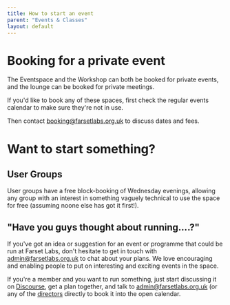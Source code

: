 ```yaml
---
title: How to start an event
parent: "Events & Classes"
layout: default
---
```

# Booking for a private event

The Eventspace and the Workshop can both be booked for private events, and the lounge can be booked for private meetings.

If you'd like to book any of these spaces, first check the regular events calendar to make sure they're not in use. 

Then contact booking@farsetlabs.org.uk to discuss dates and fees.

# Want to start something?

## User Groups
User groups have a free block-booking of Wednesday evenings, allowing any group with an interest in something vaguely technical to use the space for free (assuming noone else has got it first!).

## "Have you guys thought about running....?"
If you've got an idea or suggestion for an event or programme that could be run at Farset Labs, don't hesitate to get in touch with admin@farsetlabs.org.uk to chat about your plans. We love encouraging and enabling people to put on interesting and exciting events in the space. 

If you're a member and you want to run something, just start discussing it on [Discourse](http://discourse.farsetlabs.org.uk), get a plan together, and talk to admin@farsetlabs.org.uk (or any of the [directors]() directly to book it into the open calendar. 
